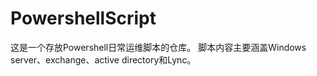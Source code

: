 # PowershellScript
这是一个存放Powershell日常运维脚本的仓库。
脚本内容主要涵盖Windows server、exchange、active directory和Lync。
